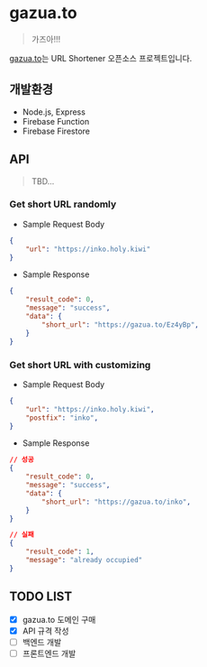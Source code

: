 # gazua.to

> 가즈아!!!

[gazua.to](http://gazua.to)는 URL Shortener 오픈소스 프로젝트입니다.

## 개발환경

* Node.js, Express
* Firebase Function
* Firebase Firestore

## API

> TBD...

### Get short URL randomly

* Sample Request Body

```json
{
    "url": "https://inko.holy.kiwi"
}
```

* Sample Response

```json
{
    "result_code": 0,
    "message": "success",
    "data": {
        "short_url": "https://gazua.to/Ez4yBp",
    }
}
```

### Get short URL with customizing

* Sample Request Body

```json
{
    "url": "https://inko.holy.kiwi",
    "postfix": "inko",
}
```

* Sample Response

```json
// 성공
{
    "result_code": 0,
    "message": "success",
    "data": {
        "short_url": "https://gazua.to/inko",
    }
}

// 실패
{
    "result_code": 1,
    "message": "already occupied"
}
```

## TODO LIST

- [X] gazua.to 도메인 구매
- [X] API 규격 작성
- [ ] 백엔드 개발
- [ ] 프론트엔드 개발
